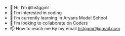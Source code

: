 - 👋 Hi, I’m @hstggmr
- 👀 I’m interested in coding
- 🌱 I’m currently learning in Aryans Model School      
- 💞️ I’m looking to collaborate on Coders
- 📫 How to reach me By my email hstggmr@gmail.com

<!---
hstggmr/hstggmr is a ✨ special ✨ repository because its `README.md` (this file) appears on your GitHub profile.
You can click the Preview link to take a look at your changes.
--->

